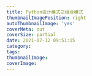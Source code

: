 ```yaml
---
title: Python设计模式之组合模式
thumbnailImagePosition: right
autoThumbnailImage: 'yes'
coverMeta: out
coverSize: partial
date: 2021-07-12 09:51:15
category:
tags:
thumbnailImage:
coverImage:
---
```


